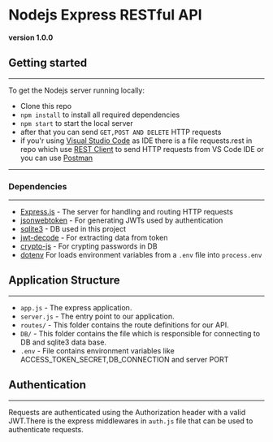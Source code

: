 # Nodejs Express RESTful API

**version 1.0.0**

## Getting started
---
To get the Nodejs server running locally:

- Clone this repo
- `npm install` to install all required dependencies
- `npm start` to start the local server
- after that you can send ` GET,POST AND DELETE ` HTTP requests
- if you'r using [Visual Studio Code](https://code.visualstudio.com/) as IDE there is a file requests.rest in repo which use [REST Client](https://marketplace.visualstudio.com/items?itemName=humao.rest-client) to send HTTP requests from VS Code IDE or you can use [Postman](https://www.postman.com/)


---
### Dependencies
---

- [Express.js](https://github.com/expressjs/express) - The server for handling and routing HTTP requests
- [jsonwebtoken](https://github.com/auth0/node-jsonwebtoken) - For generating JWTs used by authentication
- [sqlite3](https://github.com/sqlite/sqlite) - DB used in this project
- [jwt-decode](https://github.com/auth0/jwt-decode) - For extracting data from token
- [crypto-js](https://github.com/brix/crypto-js) - For crypting passwords in DB
- [dotenv](https://github.com/motdotla/dotenv) For loads environment variables from a `.env` file into `process.env`

## Application Structure
---

- `app.js` - The express application.
- `server.js` - The entry point to our application. 
- `routes/` - This folder contains the route definitions for our API.
- `DB/` - This folder contains the file which is responsible for connecting to DB and sqlite3 data base.
- `.env` - File contains environment variables like ACCESS_TOKEN_SECRET,DB_CONNECTION and server PORT

## Authentication
---
Requests are authenticated using the Authorization header with a valid JWT.There is the express middlewares in `auth.js` file that can be used to authenticate requests.
